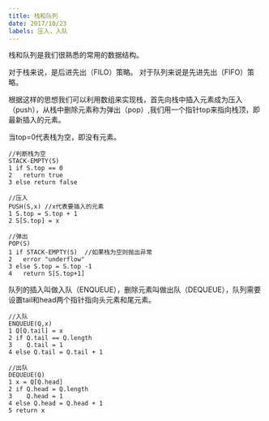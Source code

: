 ```yaml
---
title: 栈和队列
date: 2017/10/23
labels: 压入，入队
---
```

栈和队列是我们很熟悉的常用的数据结构。

对于栈来说，是后进先出（FILO）策略。
对于队列来说是先进先出（FIFO）策略。

根据这样的思想我们可以利用数组来实现栈，首先向栈中插入元素成为压入（push），从栈中删除元素称为弹出（pop）,我们用一个指针top来指向栈顶，即最新插入的元素。

当top=0代表栈为空，即没有元素。

```
//判断栈为空
STACK-EMPTY(S)
1 if S.top == 0
2   return true
3 else return false

//压入
PUSH(S,x) //x代表要插入的元素
1 S.top = S.top + 1
2 S[S.top] = x

//弹出
POP(S)  
1 if STACK-EMPTY(S)  //如果栈为空则抛出异常
2   error "underflow"
3 else S.top = S.top -1
4   return S[S.top+1]
```

队列的插入叫做入队（ENQUEUE），删除元素叫做出队（DEQUEUE），队列需要设置tail和head两个指针指向头元素和尾元素。

```
//入队
ENQUEUE(Q,x)
1 Q[Q.tail] = x
2 if Q.tail == Q.length
3    Q.tail = 1
4 else Q.tail = Q.tail + 1

//出队
DEQUEUE(Q)
1 x = Q[Q.head]
2 if Q.head = Q.length
3    Q.head = 1
4 else Q.head = Q.head + 1
5 return x

```

